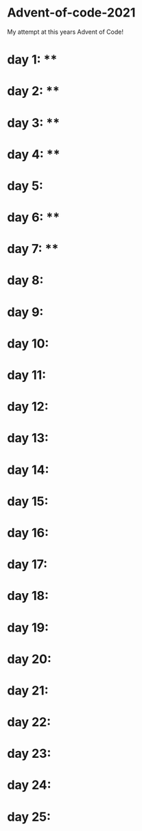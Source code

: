 # Advent-of-code-2021
My attempt at this years Advent of Code!

# day 1: **
# day 2: **
# day 3: **
# day 4: **
# day 5:
# day 6: **
# day 7: **
# day 8:
# day 9:
# day 10:
# day 11:
# day 12:
# day 13:
# day 14:
# day 15:
# day 16:
# day 17:
# day 18:
# day 19:
# day 20:
# day 21:
# day 22:
# day 23:
# day 24:
# day 25:
